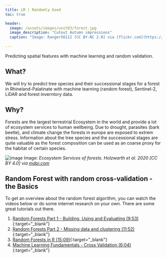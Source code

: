 ```yaml
---
title: LM | Randomly Good
toc: true

header:
  image: /assets/images/unit03/forest.jpg
  image_description: "Cutout Autumn impressions"
  caption: "Image: Ranger56112 [CC BY-NC 2.0] via [flickr.com](https://www.flickr.com/photos/ranger56112/21714329483/)"
 
---
```


Predicting spatial features with machine learning and random validation. 



## What?

We will try to predict tree species and their successional stages for a forest in Rhineland-Palatinate with machine learning (random forest), Sentinel-2, LiDAR and forest inverntory data. 



## Why?

Forests are the largest terrestrial Ecosystem in the world and provide a lot of ecosystem services to human wellbeing. Due to drought, parasites (bark beetle), and climate change the forests in europe are exposed to extrem stress. 
Information about the tree species and the successional stages are quite valuable as the forest composition can be used as an coarse proxy for the habitat of certain species.


![image](../assets/images/unit01/Ecosystem_services_Holzwarth_et_al_2020.jpg)
Image: *Ecosystem Services of forests. Holzwarth et al. 2020 [CC BY 4.0] via [mdpi.com](https://www.mdpi.com/2072-4292/12/21/3570)*




## Random Forest with random cross-validation - the Basics

To get an overview about the random forest algorithm, you can watch the videos below or do some internet research on your own. There are some great tutorials out there.

1. [Random Forests Part 1 - Building, Using and Evaluating (9:53)](https://www.youtube.com/watch?v=J4Wdy0Wc_xQ){:target="_blank"}  
2. [Random Forests Part 2 - Missing data and clustering (11:52)](https://www.youtube.com/watch?v=sQ870aTKqiM){:target="_blank"}  
3. [Random Forests in R (15:09)](https://www.youtube.com/watch?v=6EXPYzbfLCE){:target="_blank"}  
4. [Machine Learning Fundamentals - Cross Validation (6:04)](https://www.youtube.com/watch?v=fSytzGwwBVw){:target="_blank"}  




